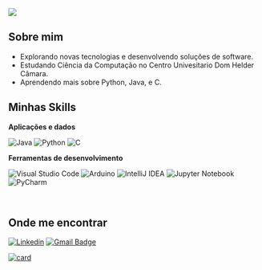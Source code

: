 ![](https://komarev.com/ghpvc/?username=vvdelii&color=006bed)

## Sobre mim

-  Explorando novas tecnologias e desenvolvendo soluções de software.
-  Estudando Ciência da Computação no Centro Univesitario Dom Helder Câmara.
-  Aprendendo mais sobre Python, Java, e C.

## Minhas Skills

**Aplicações e dados**

![Java](https://img.shields.io/badge/java-%23ED8B00.svg?style=for-the-badge&logo=openjdk&logoColor=white)
![Python](https://img.shields.io/badge/Python-3776AB?style=for-the-badge&logo=python&logoColor=white)
![C](https://img.shields.io/badge/C-00599C?style=for-the-badge&logo=c&logoColor=white)

**Ferramentas de desenvolvimento**

![Visual Studio Code](https://img.shields.io/badge/Visual%20Studio%20Code-0078d7.svg?style=for-the-badge&logo=visual-studio-code&logoColor=white)
![Arduino](https://img.shields.io/badge/-Arduino-00979D?style=for-the-badge&logo=Arduino&logoColor=white)
![IntelliJ IDEA](https://img.shields.io/badge/IntelliJIDEA-000000.svg?style=for-the-badge&logo=intellij-idea&logoColor=white)
![Jupyter Notebook](https://img.shields.io/badge/jupyter-%23FA0F00.svg?style=for-the-badge&logo=jupyter&logoColor=white)
![PyCharm](https://img.shields.io/badge/pycharm-143?style=for-the-badge&logo=pycharm&logoColor=black&color=black&labelColor=green)

<br/>


## Onde me encontrar

[![Linkedin](https://img.shields.io/badge/-Pedro-blue?style=flat-square&logo=Linkedin&logoColor=white&link=https://www.linkedin.com/in/pedro-hipólito-912511292/)](https://www.linkedin.com/in/pedro-hipólito-912511292/)
[![Gmail Badge](https://img.shields.io/badge/-pedro.hipolito1203@gmail.com-006bed?style=flat-square&logo=Gmail&logoColor=white&link=mailto:pedro.hipolito1203@gmail.com)](mailto:pedro.hipolito1203@gmail.com)


[![card](https://github-readme-stats.vercel.app/api?username=hipolitopeedro&theme=cobalt)](https://github.com/anuraghazra/github-readme-stats)
